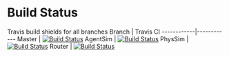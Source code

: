 # Build Status
Travis build shields for all branches
Branch		| Travis CI
------------|------------
Master		| [![Build Status](https://travis-ci.org/LBNL-UCB-STI/beam.svg?branch=master)](https://travis-ci.org/LBNL-UCB-STI/beam)
AgentSim	| [![Build Status](https://travis-ci.org/LBNL-UCB-STI/beam.svg?branch=agentsim)](https://travis-ci.org/LBNL-UCB-STI/beam)
PhysSim		| [![Build Status](https://travis-ci.org/LBNL-UCB-STI/beam.svg?branch=physsim)](https://travis-ci.org/LBNL-UCB-STI/beam)
Router		| [![Build Status](https://travis-ci.org/LBNL-UCB-STI/beam.svg?branch=router)](https://travis-ci.org/LBNL-UCB-STI/beam)